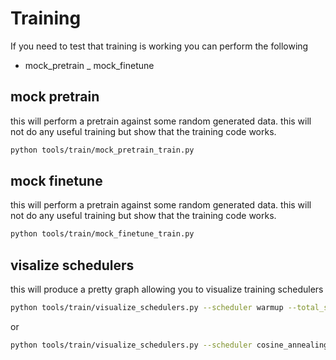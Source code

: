 # Training
If you need to test that training is working you can perform the following

- mock_pretrain
_ mock_finetune

## mock pretrain
this will perform a pretrain against some random generated data.
this will not do any useful training but show that the training code works.

```bash
python tools/train/mock_pretrain_train.py
```

## mock finetune
this will perform a pretrain against some random generated data.
this will not do any useful training but show that the training code works.

```bash
python tools/train/mock_finetune_train.py
```

## visalize schedulers
this will produce a pretty graph allowing you to visualize training schedulers

```bash
python tools/train/visualize_schedulers.py --scheduler warmup --total_steps 1000 --initial_lr 0.00002 --warmup_steps 100
```

or

```bash
python tools/train/visualize_schedulers.py --scheduler cosine_annealing --total_steps 1000 --initial_lr 0.1 --min_lr 0.01
```
